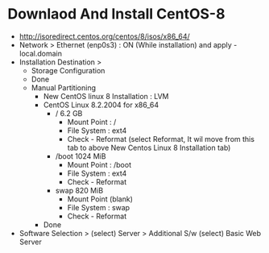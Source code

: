 # Downlaod And Install CentOS-8

- http://isoredirect.centos.org/centos/8/isos/x86_64/
- Network > Ethernet (enp0s3) : ON (While installation) and apply - local.domain
- Installation Destination >
  - Storage Configuration
  - Done
  - Manual Partitioning
    - New CentOS linux 8 Installation : LVM
    - CentOS Linux 8.2.2004 for x86_64
      - / 6.2 GB
        - Mount Point : /
        - File System : ext4
        - Check - Reformat (select Reformat, It wil move from this tab to above New Centos Linux 8 Installation tab)
      - /boot 1024 MiB
        - Mount Point : /boot
        - File System : ext4
        - Check - Reformat
      - swap 820 MiB
        - Mount Point (blank)
        - File System : swap
        - Check - Reformat
    - Done
- Software Selection > (select) Server > Additional S/w (select) Basic Web Server
